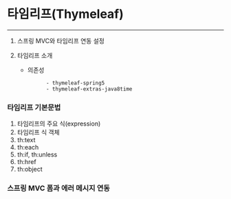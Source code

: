 # 타임리프(Thymeleaf)

---------------------------------------------------------------------------
1) 스프링 MVC와 타임리프 연동 설정


2) 타임리프 소개

    - 의존성

                - thymeleaf-spring5
                - thymeleaf-extras-java8time

### 타임리프 기본문법
1) 타임리프의 주요 식(expression)
2) 타임리프 식 객체
3) th:text
4) th:each
5) th:if, th:unless
6) th:href
7) th:object


### 스프링 MVC 폼과 에러 메시지 연동